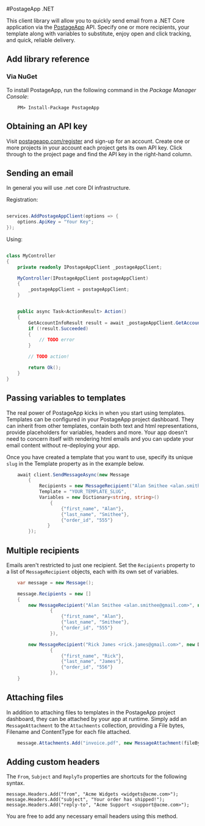 #PostageApp .NET

This client library will allow you to quickly send email from a .NET Core application via the [PostageApp](http://postageapp.com) API.
Specify one or more recipients, your template along with variables to substitute, enjoy open and click tracking, and quick, reliable delivery.

## Add library reference

### Via NuGet

To install PostageApp, run the following command in the *Package Manager Console*:

```
    PM> Install-Package PostageApp
```

## Obtaining an API key

Visit [postageapp.com/register](https://secure.postageapp.com/register) and sign-up for an account. Create one or more projects
in your account each project gets its own API key. Click through to the project page and find the API key in the right-hand column.

## Sending an email

In general you will use .net core DI infrastructure.

Registration:

```cs

services.AddPostageAppClient(options => {
    options.ApiKey = "Your Key";
});

```

Using:

```cs

class MyController
{
    private readonly IPostageAppClient _postageAppClient;

    MyController(IPostageAppClient postageAppClient)
    {
        _postageAppClient = postageAppClient;
    }


    public async Task<ActionResult> Action()
    {
        GetAccountInfoResult result = await _postageAppClient.GetAccountInfoAsync();
        if (!result.Succeeded)
        {
            // TODO error
        }

        // TODO action!

        return Ok();
    }
}

```

## Passing variables to templates

The real power of PostageApp kicks in when you start using templates. Templates can be configured in your PostageApp project dashboard. 
They can inherit from other templates, contain both text and html representations, provide placeholders for variables, headers and more. 
Your app doesn't need to concern itself with rendering html emails and you can update your email content without re-deploying your app. 

Once you have created a template that you want to use, specify its unique `slug` in the Template property as in the example below.

```cs
    await client.SendMessageAsync(new Message
        {
            Recipients = new MessageRecipient("Alan Smithee <alan.smithee@gmail.com>"),
            Template = "YOUR_TEMPLATE_SLUG",
            Variables = new Dictionary<string, string>()
                {
                    {"first_name", "Alan"},
                    {"last_name", "Smithee"},
                    {"order_id", "555"}
               }
        });
```

## Multiple recipients

Emails aren't restricted to just one recipient. Set the `Recipients` property
to a list of `MessageRecipient` objects, each with its own set of variables.

```cs
    var message = new Message();

    message.Recipients = new []
    {
        new MessageRecipient("Alan Smithee <alan.smithee@gmail.com>", new Dictionary<string, string>()
                {
                    {"first_name", "Alan"},
                    {"last_name", "Smithee"},
                    {"order_id", "555"}
                }),

        new MessageRecipient("Rick James <rick.james@gmail.com>", new Dictionary<string, string>()
                {
                    {"first_name", "Rick"},
                    {"last_name", "James"},
                    {"order_id", "556"}
                }),
    }
```

## Attaching files

In addition to attaching files to templates in the PostageApp project dashboard, they can be attached by your app at runtime.
Simply add an `MessageAttachment` to the `Attachments` collection, providing a File bytes, Filename and ContentType for each file attached.

```cs
    message.Attachments.Add("invoice.pdf", new MessageAttachment(fileBytes, "application/pdf"));
```

## Adding custom headers

The `From`, `Subject` and `ReplyTo` properties are shortcuts for the following syntax.

    message.Headers.Add("from", "Acme Widgets <widgets@acme.com>");
    message.Headers.Add("subject", "Your order has shipped!");
    message.Headers.Add("reply-to", "Acme Support <support@acme.com>");

You are free to add any necessary email headers using this method.
